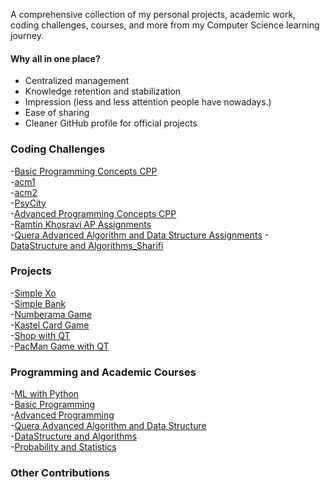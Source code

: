 A comprehensive collection of my personal projects, academic work, coding challenges, courses, and more from my Computer Science learning journey.
  
#### Why all in one place?
  - Centralized management
  - Knowledge retention and stabilization
  - Impression (less and less attention people have nowadays.)
  - Ease of sharing
  - Cleaner GitHub profile for official projects
  
  
  
### Coding Challenges
-[Basic Programming Concepts CPP](./Courses/1.Basic_Programming/0.Assignments_and_Practices/)  
-[acm1](./Other_Codes/1.Contests/acm_icpc_1/)  
-[acm2](./Other_Codes/1.Contests/acm_icpc_2/)  
-[PsyCity](./Other_Codes/1.Contests/PsyCity/)  
-[Advanced Programming Concepts CPP](./Courses/2.Advanced_Programming/0.Assignments_and_Practices)  
-[Ramtin Khosravi AP Assignments](./Courses/2.Advanced_Programming/0.Ramtin_Khosravi_Course)  
-[Quera Advanced Algorithm and Data Structure Assignments](./Courses/3.Quera_advanced_algorithm_and_data_structure_course)
-[DataStructure and  Algorithms_Sharifi](./Courses/4.Data_Structure_and_Algorithm/)  
  
### Projects
-[Simple Xo](./Courses/1.Basic_Programming/1.Simple_XO/)  
-[Simple Bank](./Courses/1.Basic_Programming/2.Simple_Bank/)  
-[Numberama Game](./Courses/1.Basic_Programming/3.Numberama/)  
-[Kastel Card Game](./Courses/2.Advanced_Programming/1.Kastel/)  
-[Shop with QT](./Courses/2.Advanced_Programming/2.Shop/)  
-[PacMan Game with QT](./Courses/2.Advanced_Programming/3.PacMan/)  
  
  
### Programming and Academic Courses
-[ML with Python](./Courses/0.Machine_Learning_With_Python/)  
-[Basic Programming](./Courses/1.Basic_Programming/)  
-[Advanced Programming](./Courses/2.Advanced_Programming/)  
-[Quera Advanced Algorithm and Data Structure](./Courses/3.Quera_advanced_algorithm_and_data_structure_course/)  
-[DataStructure and  Algorithms](./Courses/4.Data_Structure_and_Algorithm/)  
-[Probability and Statistics](./Courses/5.Probability_Statistics/)  
  
  

### Other Contributions
